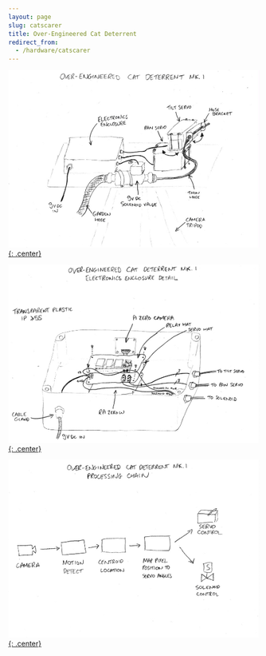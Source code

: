 ```yaml
---
layout: page
slug: catscarer
title: Over-Engineered Cat Deterrent
redirect_from:
  - /hardware/catscarer
---
```


[![](/img/projects/catscarer/catscarer1.jpg){: .center}](/img/projects/catscarer/catscarer1.jpg)

[![](/img/projects/catscarer/catscarer2.jpg){: .center}](/img/projects/catscarer/catscarer2.jpg)

[![](/img/projects/catscarer/catscarer3.jpg){: .center}](/img/projects/catscarer/catscarer3.jpg)
